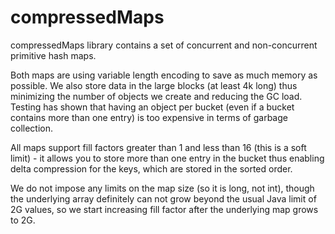 # compressedMaps
compressedMaps library contains a set of concurrent and non-concurrent primitive hash maps.

Both maps are using variable length encoding to save as much memory as possible. We also store data in the large blocks
(at least 4k long) thus minimizing the number of objects we create and reducing the GC load. Testing has shown that having
an object per bucket (even if a bucket contains more than one entry) is too expensive in terms of garbage collection.

All maps support fill factors greater than 1 and less than 16 (this is a soft limit) - it allows you to store more than one entry
in the bucket thus enabling delta compression for the keys, which are stored in the sorted order.

We do not impose any limits on the map size (so it is long, not int), though the underlying array definitely can not grow beyond
the usual Java limit of 2G values, so we start increasing fill factor after the underlying map grows to 2G.

